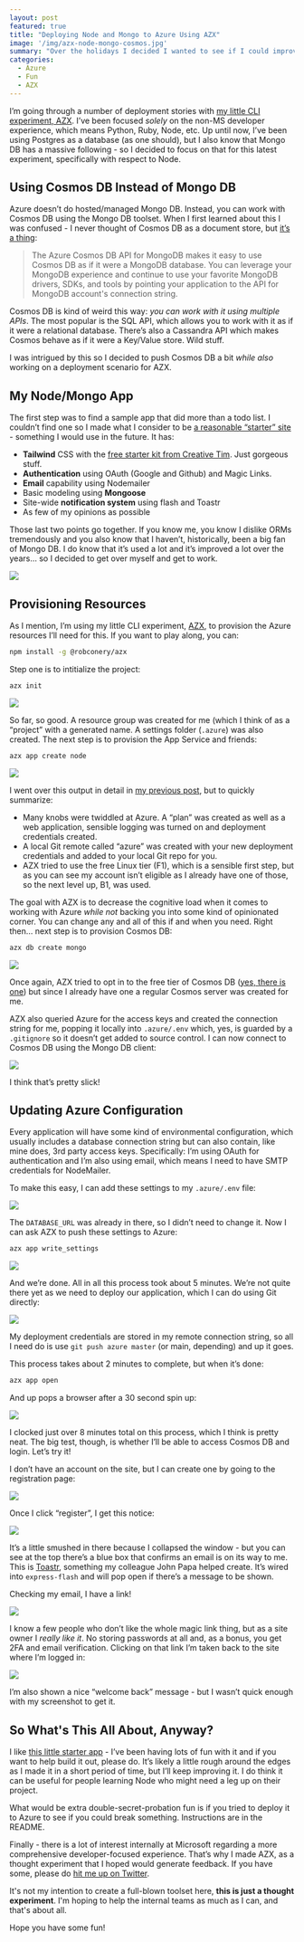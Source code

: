 ```yaml
---
layout: post
featured: true
title: "Deploying Node and Mongo to Azure Using AZX"
image: '/img/azx-node-mongo-cosmos.jpg'
summary: "Over the holidays I decided I wanted to see if I could improve the Node/Cosmos DB provisioning and deploymment story with AZX. In short: yes, it can."
categories:
  - Azure
  - Fun
  - AZX
---
```


I’m going through a number of deployment stories with [my little CLI experiment, AZX](https://github.com/robconery/azx). I’ve been focused *solely* on the non-MS developer experience, which means Python, Ruby, Node, etc. Up until now, I’ve been using Postgres as a database (as one should), but I also know that Mongo DB has a massive following - so I decided to focus on that for this latest experiment, specifically with respect to Node.

## Using Cosmos DB Instead of Mongo DB

Azure doesn’t do hosted/managed Mongo DB. Instead, you can work with Cosmos DB using the Mongo DB toolset. When I first learned about this I was confused - I never thought of Cosmos DB as a document store, but [it’s a thing](https://docs.microsoft.com/en-us/azure/cosmos-db/mongodb/mongodb-introduction):

> The Azure Cosmos DB API for MongoDB makes it easy to use Cosmos DB as if it were a MongoDB database. You can leverage your MongoDB experience and continue to use your favorite MongoDB drivers, SDKs, and tools by pointing your application to the API for MongoDB account's connection string.

Cosmos DB is kind of weird this way: *you can work with it using multiple APIs*. The most popular is the SQL API, which allows you to work with it as if it were a relational database. There’s also a Cassandra API which makes Cosmos behave as if it were a Key/Value store. Wild stuff.

I was intrigued by this so I decided to push Cosmos DB a bit *while also* working on a deployment scenario for AZX. 

## My Node/Mongo App

The first step was to find a sample app that did more than a todo list. I couldn’t find one so I made what I consider to be [a reasonable “starter” site](https://github.com/robconery/node-mongo-start) - something I would use in the future. It has:

- **Tailwind** CSS with the [free starter kit from Creative Tim](https://demos.creative-tim.com/notus-js). Just gorgeous stuff.
- **Authentication** using OAuth (Google and Github) and Magic Links.
- **Email** capability using Nodemailer
- Basic modeling using **Mongoose**
- Site-wide **notification system** using flash and Toastr
- As few of my opinions as possible

Those last two points go together. If you know me, you know I dislike ORMs tremendously and you also know that I haven’t, historically, been a big fan of Mongo DB. I do know that it’s used a lot and it’s improved a lot over the years… so I decided to get over myself and get to work.

![](https://paper-attachments.dropbox.com/s_3AAE70EFA8602A8C9CD5ED6DB9E53DAEFBD7B03A9AC4C298AF090CEEFEA60F18_1638473138607_bip_43.jpg)

## Provisioning Resources

As I mention, I’m using my little CLI experiment, [AZX](https://github.com/robconery/azx), to provision the Azure resources I’ll need for this. If you want to play along, you can:

```sh
npm install -g @robconery/azx
```

Step one is to intitialize the project:

```sh
azx init
```

![](https://paper-attachments.dropbox.com/s_3AAE70EFA8602A8C9CD5ED6DB9E53DAEFBD7B03A9AC4C298AF090CEEFEA60F18_1638474000174_bip_44.png)


So far, so good. A resource group was created for me (which I think of as a “project” with a generated name. A settings folder (`.azure`) was also created. The next step is to provision the App Service and friends:

```sh
azx app create node
```

![](https://paper-attachments.dropbox.com/s_3AAE70EFA8602A8C9CD5ED6DB9E53DAEFBD7B03A9AC4C298AF090CEEFEA60F18_1638474138030_bip_46.jpg)

I went over this output in detail in [my previous post](https://rob.conery.io/2021/11/19/a-simpler-way-to-azure/), but to quickly summarize:

- Many knobs were twiddled at Azure. A “plan” was created as well as a web application, sensible logging was turned on and deployment credentials created.
- A local Git remote called “azure” was created with your new deployment credentials and added to your local Git repo for you.
- AZX tried to use the free Linux tier (F1), which is a sensible first step, but as you can see my account isn’t eligible as I already have one of those, so the next level up, B1, was used.

The goal with AZX is to decrease the cognitive load when it comes to working with Azure *while not* backing you into some kind of opinionated corner. You can change any and all of this if and when you need.
Right then… next step is to provision Cosmos DB:

```sh
azx db create mongo
```

![](https://paper-attachments.dropbox.com/s_3AAE70EFA8602A8C9CD5ED6DB9E53DAEFBD7B03A9AC4C298AF090CEEFEA60F18_1638474452085_bip_47.jpg)


Once again, AZX tried to opt in to the free tier of Cosmos DB ([yes, there is one](https://docs.microsoft.com/en-us/azure/cosmos-db/free-tier)) but since I already have one a regular Cosmos server was created for me.

AZX also queried Azure for the access keys and created the connection string for me, popping it locally into `.azure/.env` which, yes, is guarded by a `.gitignore` so it doesn’t get added to source control.
I can now connect to Cosmos DB using the Mongo DB client:

![](https://paper-attachments.dropbox.com/s_3AAE70EFA8602A8C9CD5ED6DB9E53DAEFBD7B03A9AC4C298AF090CEEFEA60F18_1638474983299_bip_50.jpg)


I think that’s pretty slick!

## Updating Azure Configuration

Every application will have some kind of environmental configuration, which usually includes a database connection string but can also contain, like mine does, 3rd party access keys.
Specifically: I’m using OAuth for authentication and I’m also using email, which means I need to have SMTP credentials for NodeMailer.

To make this easy, I can add these settings to my `.azure/.env` file:

![](https://paper-attachments.dropbox.com/s_3AAE70EFA8602A8C9CD5ED6DB9E53DAEFBD7B03A9AC4C298AF090CEEFEA60F18_1638474799098_bip_48.jpg)


The `DATABASE_URL` was already in there, so I didn’t need to change it. Now I can ask AZX to push these settings to Azure:

```sh
azx app write_settings
```

![](https://paper-attachments.dropbox.com/s_3AAE70EFA8602A8C9CD5ED6DB9E53DAEFBD7B03A9AC4C298AF090CEEFEA60F18_1638474901839_bip_49.jpg)


And we’re done. All in all this process took about 5 minutes. We’re not quite there yet as we need to deploy our application, which I can do using Git directly:

![](https://paper-attachments.dropbox.com/s_3AAE70EFA8602A8C9CD5ED6DB9E53DAEFBD7B03A9AC4C298AF090CEEFEA60F18_1638475039740_bip_51.jpg)

My deployment credentials are stored in my remote connection string, so all I need do is use `git push azure master` (or main, depending) and up it goes.

This process takes about 2 minutes to complete, but when it’s done:

```sh
azx app open
```

And up pops a browser after a 30 second spin up:

![](https://paper-attachments.dropbox.com/s_3AAE70EFA8602A8C9CD5ED6DB9E53DAEFBD7B03A9AC4C298AF090CEEFEA60F18_1638475144411_bip_43.jpg)


I clocked just over 8 minutes total on this process, which I think is pretty neat. The big test, though, is whether I’ll be able to access Cosmos DB and login. Let’s try it!

I don’t have an account on the site, but I can create one by going to the registration page:

![](https://paper-attachments.dropbox.com/s_3AAE70EFA8602A8C9CD5ED6DB9E53DAEFBD7B03A9AC4C298AF090CEEFEA60F18_1638475264677_bip_53.jpg)


Once I click “register”, I get this notice:

![](https://paper-attachments.dropbox.com/s_3AAE70EFA8602A8C9CD5ED6DB9E53DAEFBD7B03A9AC4C298AF090CEEFEA60F18_1638475307097_bip_54.jpg)


It’s a little smushed in there because I collapsed the window - but you can see at the top there’s a blue box that confirms an email is on its way to me. This is [Toastr](https://johnpapa.net/toastr100beta/#:~:text=toastr%20is%20a%20simple%20JavaScript,toastr.), something my colleague John Papa helped create. It’s wired into `express-flash` and will pop open if there’s a message to be shown.

Checking my email, I have a link!

![](https://paper-attachments.dropbox.com/s_3AAE70EFA8602A8C9CD5ED6DB9E53DAEFBD7B03A9AC4C298AF090CEEFEA60F18_1638475493852_bip_55.jpg)

I know a few people who don’t like the whole magic link thing, but as a site owner I *really like it*. No storing passwords at all and, as a bonus, you get 2FA and email verification.
Clicking on that link I’m taken back to the site where I’m logged in:

![](https://paper-attachments.dropbox.com/s_3AAE70EFA8602A8C9CD5ED6DB9E53DAEFBD7B03A9AC4C298AF090CEEFEA60F18_1638475692916_bip_56.jpg)


I’m also shown a nice “welcome back” message - but I wasn’t quick enough with my screenshot to get it.

## So What's This All About, Anyway?

I like [this little starter app](https://github.com/robconery/node-mongo-start) - I’ve been having lots of fun with it and if you want to help build it out, please do. It’s likely a little rough around the edges as I made it in a short period of time, but I’ll keep improving it. I do think it can be useful for people learning Node who might need a leg up on their project.

What would be extra double-secret-probation fun is if you tried to deploy it to Azure to see if you could break something. Instructions are in the README.

Finally - there is a lot of interest internally at Microsoft regarding a more comprehensive developer-focused experience. That’s why I made AZX, as a thought experiment that I hoped would generate feedback. If you have some, please do [hit me up on Twitter](https://twitter.com/robconery).

It's not my intention to create a full-blown toolset here, **this is just a thought experiment**. I'm hoping to help the internal teams as much as I can, and that's about all.

Hope you have some fun!

